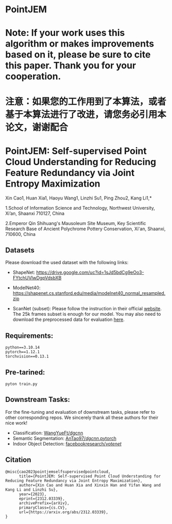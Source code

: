 # PointJEM

# Note: If your work uses this algorithm or makes improvements based on it, please be sure to cite this paper. Thank you for your cooperation.

# 注意：如果您的工作用到了本算法，或者基于本算法进行了改进，请您务必引用本论文，谢谢配合

# PointJEM: Self-supervised Point Cloud Understanding for Reducing Feature Redundancy via Joint Entropy Maximization

Xin Cao1, Huan Xia1, Haoyu Wang1, Linzhi Su1, Ping Zhou2, Kang Li1,*

1.School of Information Science and Technology, Northwest University, Xi’an, Shaanxi 710127, China

2.Emperor Qin Shihuang's Mausoleum Site Museum, Key Scientific Research Base of Ancient Polychrome Pottery Conservation, Xi'an, Shaanxi, 710600, China

##  Datasets

Please download the used dataset with the following links:

+ ShapeNet: https://drive.google.com/uc?id=1sJd5bdCg9eOo3-FYtchUVlwDgpVdsbXB

+ ModelNet40: https://shapenet.cs.stanford.edu/media/modelnet40_normal_resampled.zip
+ ScanNet (subset): Please follow the instruction in their official [website](http://www.scan-net.org/). The 25k frames subset is enough for our model. You may also need to download the preprocessed data for evaluation [here](https://shapenet.cs.stanford.edu/media/scannet_data_pointnet2.zip).

## Requirements:

```
python==3.10.14
pytorch==1.12.1
torchvision==0.13.1
```

## Pre-tarined:

```
pyton train.py
```

## Downstream Tasks:

For the fine-tuning and evaluation of downstream tasks, please refer to other corresponding repos. We sincerely thank all these authors for their nice work!

+ Classification: [WangYueFt/dgcnn](https://github.com/WangYueFt/dgcnn)
+ Semantic Segmentation: [AnTao97/*dgcnn*.pytorch](https://github.com/AnTao97/dgcnn.pytorch)
+ Indoor Object Detection: [facebookresearch/*votenet*](https://github.com/facebookresearch/votenet)

## Citation

```
@misc{cao2023pointjemselfsupervisedpointcloud,
      title={PointJEM: Self-supervised Point Cloud Understanding for Reducing Feature Redundancy via Joint Entropy Maximization}, 
      author={Xin Cao and Huan Xia and Xinxin Han and Yifan Wang and Kang Li and Linzhi Su},
      year={2023},
      eprint={2312.03339},
      archivePrefix={arXiv},
      primaryClass={cs.CV},
      url={https://arxiv.org/abs/2312.03339}, 
}
```

